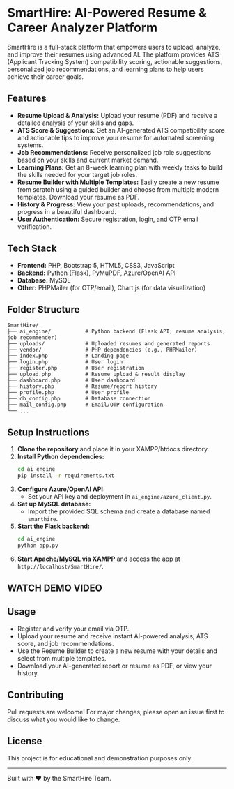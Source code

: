 # SmartHire: AI-Powered Resume & Career Analyzer Platform

SmartHire is a full-stack platform that empowers users to upload, analyze, and improve their resumes using advanced AI. The platform provides ATS (Applicant Tracking System) compatibility scoring, actionable suggestions, personalized job recommendations, and learning plans to help users achieve their career goals.



## Features

- **Resume Upload & Analysis:** Upload your resume (PDF) and receive a detailed analysis of your skills and gaps.
- **ATS Score & Suggestions:** Get an AI-generated ATS compatibility score and actionable tips to improve your resume for automated screening systems.
- **Job Recommendations:** Receive personalized job role suggestions based on your skills and current market demand.
- **Learning Plans:** Get an 8-week learning plan with weekly tasks to build the skills needed for your target job roles.
- **Resume Builder with Multiple Templates:** Easily create a new resume from scratch using a guided builder and choose from multiple modern templates. Download your resume as PDF.
- **History & Progress:** View your past uploads, recommendations, and progress in a beautiful dashboard.
- **User Authentication:** Secure registration, login, and OTP email verification.

## Tech Stack

- **Frontend:** PHP, Bootstrap 5, HTML5, CSS3, JavaScript
- **Backend:** Python (Flask), PyMuPDF, Azure/OpenAI API
- **Database:** MySQL
- **Other:** PHPMailer (for OTP/email), Chart.js (for data visualization)

## Folder Structure

```
SmartHire/
├── ai_engine/           # Python backend (Flask API, resume analysis, job recommender)
├── uploads/             # Uploaded resumes and generated reports
├── vendor/              # PHP dependencies (e.g., PHPMailer)
├── index.php            # Landing page
├── login.php            # User login
├── register.php         # User registration
├── upload.php           # Resume upload & result display
├── dashboard.php        # User dashboard
├── history.php          # Resume/report history
├── profile.php          # User profile
├── db_config.php        # Database connection
├── mail_config.php      # Email/OTP configuration
└── ...
```

## Setup Instructions

1. **Clone the repository** and place it in your XAMPP/htdocs directory.
2. **Install Python dependencies:**
   ```bash
   cd ai_engine
   pip install -r requirements.txt
   ```
3. **Configure Azure/OpenAI API:**
   - Set your API key and deployment in `ai_engine/azure_client.py`.
4. **Set up MySQL database:**
   - Import the provided SQL schema and create a database named `smarthire`.
5. **Start the Flask backend:**
   ```bash
   cd ai_engine
   python app.py
   ```
6. **Start Apache/MySQL via XAMPP** and access the app at `http://localhost/SmartHire/`.

## WATCH DEMO VIDEO 

## Usage

- Register and verify your email via OTP.
- Upload your resume and receive instant AI-powered analysis, ATS score, and job recommendations.
- Use the Resume Builder to create a new resume with your details and select from multiple templates.
- Download your AI-generated report or resume as PDF, or view your history.

## Contributing
Pull requests are welcome! For major changes, please open an issue first to discuss what you would like to change.

## License
This project is for educational and demonstration purposes only.

---
Built with ❤️ by the SmartHire Team.

